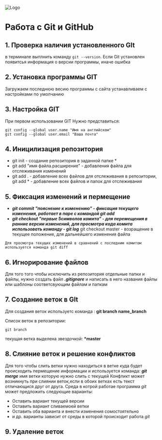 ![Logo](git.jpg)
# Работа с Git и GitHub
## 1. Проверка наличия установленного GIt
в терминале выплнить команду `git --version`.
Если Git установлен появитсья информация о версии программы, иначе ошибка 

## 2. Установка программы GIT
Загружаем последнюю весию программы с сайта 
устанавливаем с настройками по умолчанию 

## 3. Настройка GIT
При первом использовании GIT Нужно представиться:
``` 
git config --global user.name "Имя на английском" 
git config --global user.email "Ваша почта"
```
## 4. Иницилизация репозитория
* git init - создание репозитория в заданной папке *
* git add "имя файла.расширение" - добавления файла для отслеживания изменений
* git add . - добавление всех файлов для отслеживания в репозитории, git add * - добавление всех файлов и папок для отслеживания

## 5. Фиксация изменений и пермещение
* ***git commit "пояснение к изменению" - фиксация текущего изменения, работает в паре с командой git add***
* ***git checkout "первые 5символов комита" - для перемещения в ранние версии изменений, для просмотра кода комита использовать команду - git log***
git checkout master - возращение в текущее положение, для дальнейшего изменения файла 
```
Для просмотра текущих изменений в сравнений с последним комитом используется команда git diff
```
## 6. Игнорирование файлов 
Для того того чтобы исключить из репозитория отдельные папки и файлы, нужно создать файл ***.gitignore*** и написать в него названия файлы или шаблоны соответсвующим файлам и папкам 

## 7. Создание веток в GIt 
Для создания веток используетс команда : **git branch name_branch**

Список веток в репозитории:
 ```
 git branch
``` 
текущая ветка выделена звездочкой:
**\*master**

## 8. Слияние веток и решение конфликтов 
Для того чтобы слить ветки нужно находиться в ветке куда будет происходить пермещение информации и используется команда: ***git merge*** имя ветки которую нужно слить с текущей
Конфликт может возникнуть при слиянии веток,если в обоих ветках есть текст отличающися друг от друга.
Среда в котрой работае программа *git* может предложить следующие варианты:
* Оставить вариант текущей версии
* Оставить вариант сливаемоей ветки
* Оставить оба варианта и внести изменения сомостоятельно
* и др. варианты зависит от среды в которой происходит работа _git_  

## 9. Удаление веток 
